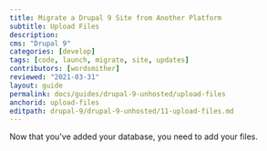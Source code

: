 ```yaml
---
title: Migrate a Drupal 9 Site from Another Platform
subtitle: Upload Files
description: 
cms: "Drupal 9"
categories: [develop]
tags: [code, launch, migrate, site, updates]
contributors: [wordsmither]
reviewed: "2021-03-31"
layout: guide
permalink: docs/guides/drupal-9-unhosted/upload-files
anchorid: upload-files
editpath: drupal-9/drupal-9-unhosted/11-upload-files.md
---
```


Now that you've added your database, you need to add your files.

<Partial file="drupal-9/migrate-add-files-part1.md" />
   <Partial file="drupal-9/migrate-add-files-part2-nested.md" />
   <Partial file="drupal-9/migrate-add-files-part3.md" />